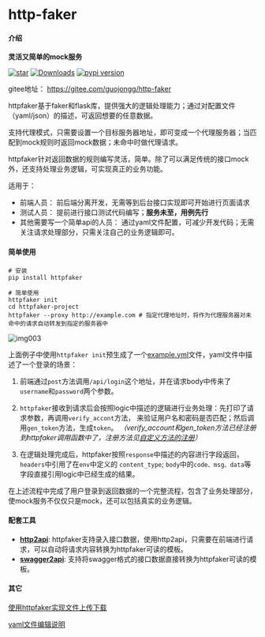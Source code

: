 # http-faker

#### 介绍
**灵活又简单的mock服务**

[![star](https://gitee.com/guojongg/http-faker/badge/star.svg?theme=dark)](https://gitee.com/guojongg/http-faker/stargazers)
[![Downloads](https://pepy.tech/badge/httpfaker)](https://pepy.tech/project/httpfaker)
[![pypi version](https://img.shields.io/pypi/v/httpfaker.svg)](https://pypi.python.org/pypi/httpfaker)

gitee地址： https://gitee.com/guojongg/http-faker

httpfaker基于faker和flask库，提供强大的逻辑处理能力；通过对配置文件（yaml/json）的描述，可返回想要的任意数据。

支持代理模式，只需要设置一个目标服务器地址，即可变成一个代理服务器；当匹配到mock规则时返回mock数据；未命中时做代理请求。

httpfaker针对返回数据的规则编写灵活，简单。除了可以满足传统的接口mock外，还支持处理业务逻辑，可实现真正的业务功能。


适用于：
* 前端人员： 前后端分离开发，无需等到后台接口实现即可开始进行页面请求
* 测试人员： 提前进行接口测试代码编写；**服务未至，用例先行**
* 其他需要写一个简单api的人员： 通过yaml文件配置，可减少开发代码；无需关注请求处理部分，只需关注自己的业务逻辑即可。

#### 简单使用
```shell script
# 安装
pip install httpfaker

# 简单使用
httpfaker init
cd httpfaker-project
httpfaker --proxy http://example.com # 指定代理地址时，将作为代理服务器对未命中的请求自动转发到指定的服务器中
```
![img003](https://gitee.com/guojongg/http-faker/raw/master/docs/image/img003.gif)


上面例子中使用`httpfaker init`预生成了一个[example.yml](apis/api_login_POST.yml)文件，yaml文件中描述了一个登录的场景：
1. 前端通过`post`方法调用`/api/login`这个地址，并在请求body中传来了`username`和`password`两个参数。
2. `httpfaker`接收到请求后会按照logic中描述的逻辑进行业务处理：先打印了请求参数，再调用`verify_accont`方法，
来验证用户名和密码是否匹配；然后调用`gen_token`方法，生成`token`。
*（verify_account和gen_token方法已经注册到httpfaker调用函数中了，注册方法见[自定义方法的注册](docs/自定义方法使用说明.md)）*

3. 在逻辑处理完成后，httpfaker按照`response`中描述的内容进行字段返回，`headers`中引用了在`env`中定义的
`content_type`; `body`中的`code、msg、data`等字段直接引用logic中已经生成的结果。

在上述流程中完成了用户登录到返回数据的一个完整流程，包含了业务处理部分，使mock服务不仅仅只是mock，还可以包括真实的业务逻辑。

#### 配套工具
* [**http2api**](docs/http2api使用说明.md): httpfaker支持录入接口数据，使用http2api，只需要在前端进行请求，可以自动将请求内容转换为httpfaker可读的模板。
* [**swagger2api**](docs/swagger2api使用说明.md): 支持将swagger格式的接口数据直接转换为httpfaker可读的模板。

#### 其它
[使用httpfaker实现文件上传下载](docs/httpfaker使用举例1.md)

[yaml文件编辑说明](apis/api_login_POST.yml)
